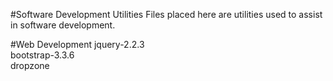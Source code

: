 #Software Development Utilities
Files placed here are utilities used to assist in software development.  

#Web Development
jquery-2.2.3  
bootstrap-3.3.6  
dropzone
